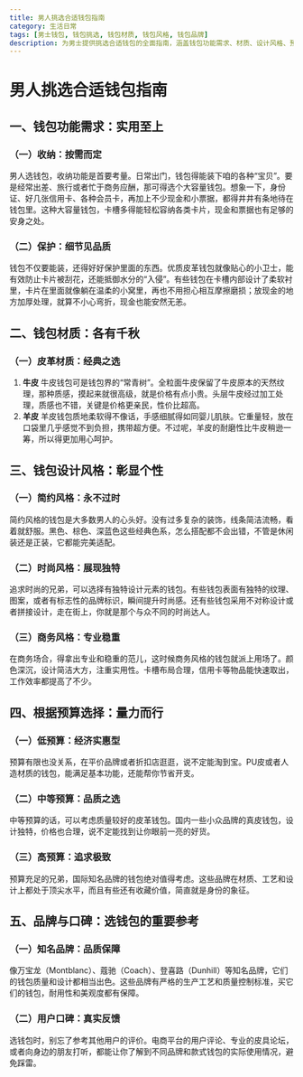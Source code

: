 ```yaml
---
title: 男人挑选合适钱包指南
category: 生活日常
tags: [男士钱包, 钱包挑选, 钱包材质, 钱包风格, 钱包品牌]
description: 为男士提供挑选合适钱包的全面指南，涵盖钱包功能需求、材质、设计风格、预算选择以及品牌与口碑等方面的内容，助您选到心仪钱包。
---
```


# 男人挑选合适钱包指南

## 一、钱包功能需求：实用至上
### （一）收纳：按需而定
男人选钱包，收纳功能是首要考量。日常出门，钱包得能装下咱的各种“宝贝”。要是经常出差、旅行或者忙于商务应酬，那可得选个大容量钱包。想象一下，身份证、好几张信用卡、各种会员卡，再加上不少现金和小票据，都得井井有条地待在钱包里。这种大容量钱包，卡槽多得能轻松容纳各类卡片，现金和票据也有足够的安身之处。

### （二）保护：细节见品质
钱包不仅要能装，还得好好保护里面的东西。优质皮革钱包就像贴心的小卫士，能有效防止卡片被刮花，还能抵御水分的“入侵”。有些钱包在卡槽内部设计了柔软衬里，卡片在里面就像躺在温柔的小窝里，再也不用担心相互摩擦磨损；放现金的地方加厚处理，就算不小心弯折，现金也能安然无恙。

## 二、钱包材质：各有千秋
### （一）皮革材质：经典之选
1. **牛皮**
牛皮钱包可是钱包界的“常青树”。全粒面牛皮保留了牛皮原本的天然纹理，那种质感，摸起来就很高级，就是价格有点小贵。头层牛皮经过加工处理，质感也不错，关键是价格更亲民，性价比超高。
2. **羊皮**
羊皮钱包质地柔软得不像话，手感细腻得如同婴儿肌肤。它重量轻，放在口袋里几乎感觉不到负担，携带超方便。不过呢，羊皮的耐磨性比牛皮稍逊一筹，所以得更加用心呵护。

## 三、钱包设计风格：彰显个性
### （一）简约风格：永不过时
简约风格的钱包是大多数男人的心头好。没有过多复杂的装饰，线条简洁流畅，看着就舒服。黑色、棕色、深蓝色这些经典色系，怎么搭配都不会出错，不管是休闲装还是正装，它都能完美适配。

### （二）时尚风格：展现独特
追求时尚的兄弟，可以选择有独特设计元素的钱包。有些钱包表面有独特的纹理、图案，或者有标志性的品牌标识，瞬间提升时尚感。还有些钱包采用不对称设计或者拼接设计，走在街上，你就是那个与众不同的时尚达人。

### （三）商务风格：专业稳重
在商务场合，得拿出专业和稳重的范儿，这时候商务风格的钱包就派上用场了。颜色深沉，设计简洁大方，注重实用性。卡槽布局合理，信用卡等物品能快速取出，工作效率都提高了不少。

## 四、根据预算选择：量力而行
### （一）低预算：经济实惠型
预算有限也没关系，在平价品牌或者折扣店逛逛，说不定能淘到宝。PU皮或者人造材质的钱包，能满足基本功能，还能帮你节省开支。

### （二）中等预算：品质之选
中等预算的话，可以考虑质量较好的皮革钱包。国内一些小众品牌的真皮钱包，设计独特，价格也合理，说不定能找到让你眼前一亮的好货。

### （三）高预算：追求极致
预算充足的兄弟，国际知名品牌的钱包绝对值得考虑。这些品牌在材质、工艺和设计上都处于顶尖水平，而且有些还有收藏价值，简直就是身份的象征。

## 五、品牌与口碑：选钱包的重要参考
### （一）知名品牌：品质保障
像万宝龙（Montblanc）、蔻驰（Coach）、登喜路（Dunhill）等知名品牌，它们的钱包质量和设计都相当出色。这些品牌有严格的生产工艺和质量控制标准，买它们的钱包，耐用性和美观度都有保障。

### （二）用户口碑：真实反馈
选钱包时，别忘了参考其他用户的评价。电商平台的用户评论、专业的皮具论坛，或者向身边的朋友打听，都能让你了解到不同品牌和款式钱包的实际使用情况，避免踩雷。